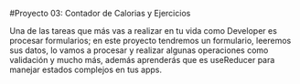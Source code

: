 #Proyecto 03: Contador de Calorias y Ejercicios 

Una de las tareas que más vas a realizar en tu vida como Developer es procesar formularios; en este proyecto tendremos un formulario, leeremos sus datos, lo vamos a procesar y realizar algunas operaciones como validación y mucho más, además aprenderás que es useReducer para manejar estados complejos en tus apps.